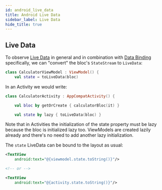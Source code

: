 ```yaml
---
id: android_live_data
title: Android Live Data
sidebar_label: Live Data
hide_title: true
---
```


## Live Data

To observe [Live Data](https://developer.android.com/topic/libraries/architecture/livedata) in general and in combination with [Data Binding](./data_binding.md) specifically, we can "convert" the bloc's `StateStream` to `LiveData`:

```kotlin
class CalculatorViewModel : ViewModel() {
    val state = toLiveData(bloc)
```

In an Activity we would write:

```kotlin
class CalculatorActivity : AppCompatActivity() {

    val bloc by getOrCreate { calculatorBloc(it) }

    val state by lazy { toLiveData(bloc) }
```

Note that in Activities the initialization of the state property must be lazy because the bloc is initialized lazy too. ViewModels are created lazily already and there's no need to add another lazy initialization.


The `state` LiveData can be bound to the layout as usual:

```xml
<TextView
    android:text="@{viewmodel.state.toString()}"/>

<!-- or -->

<TextView
    android:text="@{activity.state.toString()}"/>
```